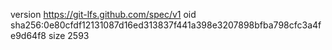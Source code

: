 version https://git-lfs.github.com/spec/v1
oid sha256:0e80cfdf12131087d16ed313837f441a398e3207898bfba798cfc3a4fe9d64f8
size 2593
